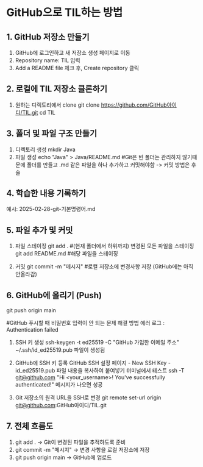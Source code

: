 # GitHub으로 TIL하는 방법
## 1. GitHub 저장소 만들기
1. GitHub에 로그인하고 새 저장소 생성 페이지로 이동
2. Repository name: TIL 입력
3. Add a README file 체크 후, Create repository 클릭

## 2. 로컬에 TIL 저장소 클론하기
1. 원하는 디렉토리에서 clone
   git clone https://github.com/GitHub아이디/TIL.git
   cd TIL

## 3. 폴더 및 파일 구조 만들기
1. 디렉토리 생성
   mkdir Java
2. 파일 생성
   echo "Java" > Java/README.md
   #Git은 빈 폴더는 관리하지 않기때문에 폴더를 만들고 .md 같은 파일을 하나 추가하고 커밋해야함 -> 커밋 방법은 후술

## 4. 학습한 내용 기록하기
예시: 2025-02-28-git-기본명령어.md

## 5. 파일 추가 및 커밋
1. 파일 스테이징
   git add .
   #(현재 폴더에서 하위까지) 변경된 모든 파일을 스테이징
   git add README.md
   #해당 파일을 스테이징

<!-- Git에서 파일이 "추적(tracked)"되려면 3가지 상태 중 하나여야함
1. Untracked (미추적 상태): Git이 아직 모르는 파일
2. Modified (수정됨): Git이 알고 있지만, 아직 기록되지 않은 변경 사항이 있는 파일
3. Staged (스테이징됨): Git에 기록할 준비가 된 상태
즉, git add .을 하지 않으면 파일이 스테이징 되지 않아서 git commit을 해도 변경사항이 반영되지 않음 -->

2. 커밋
   git commit -m "메시지"
   #로컬 저장소에 변경사항 저장 (GitHub에는 아직 안올라감)
<!-- 커밋(commit): 변경 사항을 로컬(local) 저장소에 저장하는 것
푸시(push): 로컬 저장소의 커밋을 GitHub(원격 저장소)에 업로드하는 것 -->

## 6. GitHub에 올리기 (Push)
git push origin main

#GitHub 푸시할 때 비밀번호 입력이 안 되는 문제 해결 방법
에러 로그 : Authentication failed
1. SSH 키 생성
   ssh-keygen -t ed25519 -C "GitHub 가입한 이메일 주소"
   ~/.ssh/id_ed25519.pub 파일이 생성됨

2. GitHub에 SSH 키 등록
   GitHub SSH 설정 페이지 - New SSH Key - id_ed25519.pub 파일 내용을 복사하여 붙여넣기
   터미널에서 테스트
   ssh -T git@github.com
   "Hi <your_username>! You've successfully authenticated!" 메시지가 나오면 성공

3. Git 저장소의 원격 URL을 SSH로 변경
   git remote set-url origin git@github.com:GitHub아이디/TIL.git

## 7. 전체 흐름도
1. git add . → Git이 변경된 파일을 추적하도록 준비
2. git commit -m "메시지" → 변경 사항을 로컬 저장소에 저장
3. git push origin main → GitHub에 업로드
